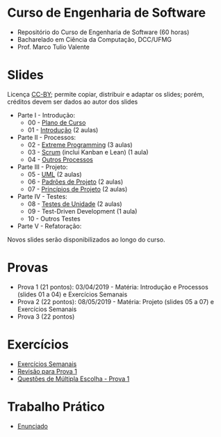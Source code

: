 # Curso de Engenharia de Software

* Repositório do Curso de Engenharia de Software (60 horas)
* Bacharelado em Ciência da Computação, DCC/UFMG
* Prof. Marco Tulio Valente

# Slides

Licença [CC-BY](https://creativecommons.org/licenses/by/3.0/br/); permite copiar, distribuir e  adaptar os slides; porém, créditos devem ser dados ao autor dos slides

* Parte I - Introdução:
  * 00 - [Plano de Curso](https://docs.google.com/presentation/d/13x7qf92piGYh9d8doLylFKq7NjiSw5k5mv-uN_QCrc4/edit?usp=sharing)
  * 01 - [Introdução](https://docs.google.com/presentation/d/1L8yl5gxgaHwsESih6aiB4Oy4rZF5FWmCaX-HZizj9Cg/edit?usp=sharing) (2 aulas)
* Parte II - Processos:
  * 02 - [Extreme Programming](https://docs.google.com/presentation/d/18pknsXCVWWH4n7k5TYdqC2XDeOW2tgpM8HpaNJ3TMCc/edit?usp=sharing) (3 aulas)
  * 03 - [Scrum](https://docs.google.com/presentation/d/1u8_zQVV7_Pz2Ne2I_SKnRG6Yy3uIsLACRCY6aTkjzhw/edit?usp=sharing) (inclui Kanban e Lean) (1 aula)
  * 04 - [Outros Processos](https://docs.google.com/presentation/d/10Le0glVc9JiH5pYa0qJoXSTfbj2zwy1REqJXnhqBSUA/edit?usp=sharing) 
* Parte III - Projeto:
  * 05 - [UML](https://docs.google.com/presentation/d/1E9BDh06xSH3LLi_hfn4JjekrcYvOgO1wYmsF22-UqCw/edit?usp=sharing) (2 aulas)
  * 06 - [Padrões de Projeto](https://docs.google.com/presentation/d/1pF95qS5oUnKig5JxZZ9AJViKmXLJf07URwIcRQ8BmS8/edit?usp=sharing) (2 aulas)
  * 07 - [Princípios de Projeto](https://docs.google.com/presentation/d/1pCz8hpS7ufqmTlLizmbWw54O54l6-twUbMr1ChmdYCw/edit?usp=sharing) (2 aulas)
* Parte IV - Testes:
  * 08 - [Testes de Unidade](https://docs.google.com/presentation/d/1qAJEO71tjZeoeKynuwj1GSl6mCGKobA7q0xW78ZPehk/edit?usp=sharing) (2 aulas)
  * 09 - Test-Driven Development (1 aula)
  * 10 - Outros Testes
* Parte V - Refatoração:

Novos slides serão disponibilizados ao longo do curso.

# Provas

* Prova 1 (21 pontos): 03/04/2019 - Matéria: Introdução e Processos (slides 01 a 04) e Exercícios Semanais
* Prova 2 (22 pontos): 08/05/2019 - Matéria: Projeto (slides 05 a 07) e Exercícios Semanais
* Prova 3 (22 pontos)

# Exercícios

* [Exercícios Semanais](https://docs.google.com/presentation/d/1RF1VO5jqgGEP2qpjUQl0qkJY0mOj7vGZg_5S2_OCLwo/edit?usp=sharing)
* [Revisão para Prova 1](https://docs.google.com/document/d/1rw-Bh2HmqY--61QeU-WUzlDz3wPsKr5UItHbVvssQYo/edit?usp=sharing)
* [Questões de Múltipla Escolha - Prova 1](https://docs.google.com/document/d/1nLLZt-j_zsA_nDh2IfgqFHtGGEFwDrQG40XLuteY8-U/edit?usp=sharing)

# Trabalho Prático

* [Enunciado](https://docs.google.com/presentation/d/1BEUp9gkb6H6AkRUCmX4V_kWdcWbOh88LuwPy0b_Fe-4/edit?usp=sharing)

